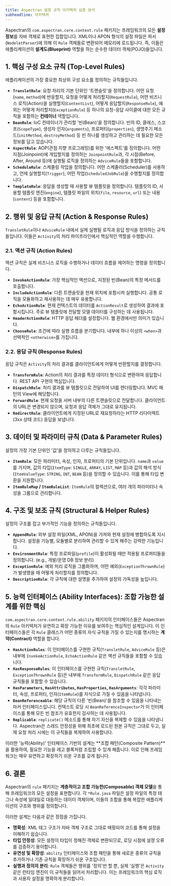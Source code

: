```yaml
---
title: Aspectran 설정 규칙 아키텍처 심층 분석
subheadline: 아키텍처
---
```


Aspectran의 `com.aspectran.core.context.rule` 패키지는 프레임워크의 모든 **설정 정보**를 자바 객체로 표현한 집합입니다. XML이나 APON 형식의 설정 파일은 파서(`NodeletParser`)에 의해 이 `Rule` 객체들로 변환되어 메모리에 로드됩니다. 즉, 이들은 애플리케이션의 **설계도(Blueprint)** 역할을 하는 순수한 데이터 객체(POJO)들입니다.

## 1. 핵심 구성 요소 규칙 (Top-Level Rules)

애플리케이션의 가장 중요한 최상위 구성 요소를 정의하는 규칙들입니다.

-   **`TransletRule`**: 요청 처리의 기본 단위인 '트랜슬릿'을 정의합니다. 어떤 요청(`name`, `method`)에 반응할지, 요청을 어떻게 처리할지(`RequestRule`), 어떤 비즈니스 로직(Action)을 실행할지(`ContentList`), 어떻게 응답할지(`ResponseRule`), 예외는 어떻게 처리할지(`ExceptionRule`) 등 하나의 요청-응답 사이클에 대한 모든 규칙을 포함하는 **컨테이너** 역할입니다.
-   **`BeanRule`**: IoC 컨테이너가 관리할 '빈(Bean)'을 정의합니다. 빈의 ID, 클래스, 스코프(`ScopeType`), 생성자 인자(`arguments`), 프로퍼티(`properties`), 생명주기 메소드(`initMethod`, `destroyMethod`) 등 빈 하나를 생성하고 관리하는 데 필요한 모든 정보를 담고 있습니다.
-   **`AspectRule`**: AOP(관점 지향 프로그래밍)를 위한 '애스펙트'를 정의합니다. 어떤 지점(Joinpoint)에 개입할지를 정의하는 `JoinpointRule`과, 각 시점(Before, After, Around 등)에 실행될 로직을 정의하는 `AdviceRule`들을 포함합니다.
-   **`ScheduleRule`**: 스케줄링 작업을 정의합니다. 어떤 스케줄러(Scheduler)를 사용하고, 언제 실행할지(`Trigger`), 어떤 작업(`ScheduledJobRule`)을 수행할지를 정의합니다.
-   **`TemplateRule`**: 응답을 생성할 때 사용할 뷰 템플릿을 정의합니다. 템플릿의 ID, 사용할 템플릿 엔진(`engine`), 템플릿 파일의 위치(`file`, `resource`, `url`) 또는 내용(`content`) 등을 포함합니다.

## 2. 행위 및 응답 규칙 (Action & Response Rules)

`TransletRule`이나 `AdviceRule` 내에서 실제 실행될 로직과 응답 방식을 정의하는 규칙들입니다. 이들은 `Activity`의 처리 파이프라인에서 핵심적인 역할을 수행합니다.

### 2.1. 액션 규칙 (Action Rules)

액션 규칙은 실제 비즈니스 로직을 수행하거나 데이터 흐름을 제어하는 명령을 정의합니다.

-   **`InvokeActionRule`**: 가장 핵심적인 액션으로, 지정된 빈(Bean)의 특정 메서드를 호출합니다.
-   **`IncludeActionRule`**: 다른 트랜슬릿을 현재 위치에 포함시켜 실행합니다. 공통 로직을 모듈화하고 재사용하는 데 매우 유용합니다.
-   **`EchoActionRule`**: 현재 컨텍스트의 데이터를 `ActionResult`로 생성하여 결과에 포함시킵니다. 주로 뷰 템플릿에 전달할 모델 데이터를 구성하는 데 사용됩니다.
-   **`HeaderActionRule`**: HTTP 응답 헤더를 설정합니다. 웹 환경에서만 의미가 있습니다.
-   **`ChooseRule`**: 조건에 따라 실행 흐름을 분기합니다. 내부에 하나 이상의 `<when>`과 선택적인 `<otherwise>`를 가집니다.

### 2.2. 응답 규칙 (Response Rules)

응답 규칙은 `Activity`의 처리 결과를 클라이언트에게 어떻게 반환할지를 결정합니다.

-   **`TransformRule`**: Action의 처리 결과를 특정 데이터 형식으로 변환하여 응답합니다. REST API 구현의 핵심입니다.
-   **`DispatchRule`**: 처리 결과를 뷰 템플릿으로 전달하여 UI를 렌더링합니다. MVC 패턴의 View에 해당합니다.
-   **`ForwardRule`**: 현재 요청을 서버 내부의 다른 트랜슬릿으로 전달합니다. 클라이언트의 URL은 변경되지 않으며, 요청과 응답 객체가 그대로 유지됩니다.
-   **`RedirectRule`**: 클라이언트에게 지정된 URL로 재요청하라는 HTTP 리다이렉트(3xx 상태 코드) 응답을 보냅니다.

## 3. 데이터 및 파라미터 규칙 (Data & Parameter Rules)

설정의 가장 기본 단위인 '값'을 정의하고 다루는 규칙들입니다.

-   **`ItemRule`**: 모든 파라미터, 속성, 인자, 프로퍼티의 기본 단위입니다. `name`과 `value`를 가지며, 값의 타입(`ItemType`: `SINGLE`, `ARRAY`, `LIST`, `MAP` 등)과 값의 해석 방식(`ItemValueType`: `STRING`, `INT`, `BEAN` 등)을 정의할 수 있습니다. 이를 통해 타입 변환을 지원합니다.
-   **`ItemRuleMap` / `ItemRuleList`**: `ItemRule`의 컬렉션으로, 여러 개의 파라미터나 속성을 그룹으로 관리합니다.

## 4. 구조 및 보조 규칙 (Structural & Helper Rules)

설정의 구조를 잡고 부가적인 기능을 정의하는 규칙들입니다.

-   **`AppendRule`**: 외부 설정 파일(XML, APON)을 가져와 현재 설정에 병합하도록 지시합니다. 설정을 기능별, 모듈별로 분리하여 관리할 수 있게 해주는 강력한 기능입니다.
-   **`EnvironmentRule`**: 특정 프로파일(`profile`)이 활성화될 때만 적용될 프로퍼티들을 정의합니다. (e.g., 개발/운영 DB 정보 분리)
-   **`ExceptionRule`**: 예외 처리 로직을 그룹화하며, 어떤 예외(`ExceptionThrownRule`)가 발생했을 때 어떻게 처리할지를 정의합니다.
-   **`DescriptionRule`**: 각 규칙에 대한 설명을 추가하여 설정의 가독성을 높입니다.

## 5. 능력 인터페이스 (Ability Interfaces): 조합 가능한 설계를 위한 핵심

`com.aspectran.core.context.rule.ability` 패키지의 인터페이스들은 Aspectran의 `Rule` 아키텍처가 유연하고 확장 가능한 이유를 보여주는 핵심적인 설계입니다. 이 인터페이스들은 각 `Rule` 클래스가 어떤 종류의 자식 규칙을 가질 수 있는지를 명시하는 **계약(Contract)** 역할을 합니다.

-   **`HasActionRules`**: 이 인터페이스를 구현한 규칙(`TransletRule`, `AdviceRule` 등)은 내부에 `InvokeActionRule`, `EchoActionRule` 같은 액션 규칙들을 포함할 수 있습니다.
-   **`HasResponseRules`**: 이 인터페이스를 구현한 규칙(`TransletRule`, `ExceptionThrownRule` 등)은 내부에 `TransformRule`, `DispatchRule` 같은 응답 규칙들을 포함할 수 있습니다.
-   **`HasParameters`, `HasAttributes`, `HasProperties`, `HasArguments`**: 각각 파라미터, 속성, 프로퍼티, 인자(`ItemRule`)를 자식으로 가질 수 있음을 나타냅니다.
-   **`BeanReferenceable`**: 해당 규칙이 다른 '빈(Bean)'을 참조할 수 있음을 나타내는 마커 인터페이스입니다. 컨텍스트 로딩 시 `BeanReferenceInspector`가 이 인터페이스를 통해 모든 빈 참조가 유효한지 검사하는 데 사용됩니다.
-   **`Replicable`**: `replicate()` 메소드를 통해 자기 자신을 복제할 수 있음을 나타냅니다. Aspectran은 스레드 안정성을 위해 최초에 로드된 원본 규칙은 그대로 두고, 실제 요청 처리 시에는 이 규칙들을 복제하여 사용합니다.

이러한 '능력(Ability)' 인터페이스 기반의 설계는 **조합 패턴(Composite Pattern)**을 활용하여, 필요한 기능을 레고 블록처럼 조립할 수 있게 해줍니다. 이로 인해 프레임워크는 매우 유연하고 확장하기 쉬운 구조를 갖게 됩니다.

## 6. 결론

Aspectran의 `rule` 패키지는 **계층적이고 조합 가능한(Composable) 객체 모델**을 통해 프레임워크의 모든 설정을 표현합니다. 각 `*Rule.java` 파일은 설정 파일의 특정 태그나 속성에 일대일로 대응하는 데이터 객체이며, 이들의 조합을 통해 복잡한 애플리케이션의 구조와 행위를 정의합니다.

이러한 설계는 다음과 같은 장점을 가집니다.

-   **명확성**: XML 태그 구조가 자바 객체 구조로 그대로 매핑되어 코드를 통해 설정을 이해하기 쉽습니다.
-   **타입 안정성**: 모든 설정이 타입이 정해진 객체로 변환되므로, 로딩 시점에 설정 오류를 검증하기 용이합니다.
-   **유연성 및 확장성**: `ability` 인터페이스와 조합 패턴을 통해 새로운 종류의 규칙을 추가하거나 기존 규칙을 확장하기 쉬운 구조입니다.
-   **실행과 정의의 분리**: `Rule` 객체들은 행위를 '정의'만 할 뿐, 실제 '실행'은 `Activity` 같은 런타임 엔진이 이 규칙들을 읽어서 처리합니다. 이는 프레임워크의 핵심 로직과 사용자 설정을 명확하게 분리합니다.
